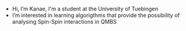 - Hi, I’m Kanae, I'm a student at the University of Tuebingen
- I’m interested in learning algorigthms that provide the possibility of analysing Spin-Spin interactions in QMBS 

<!---
Lethian244/Lethian244 is a ✨ special ✨ repository because its `README.md` (this file) appears on your GitHub profile.
You can click the Preview link to take a look at your changes.
--->
